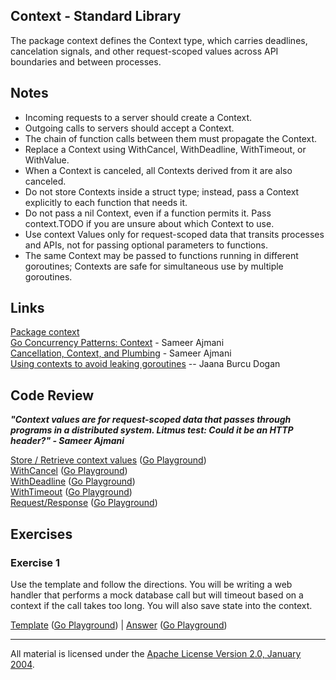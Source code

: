 ## Context - Standard Library

The package context defines the Context type, which carries deadlines, cancelation signals, and other request-scoped values across API boundaries and between processes.

## Notes

* Incoming requests to a server should create a Context.
* Outgoing calls to servers should accept a Context. 
* The chain of function calls between them must propagate the Context.
* Replace a Context using WithCancel, WithDeadline, WithTimeout, or WithValue.
* When a Context is canceled, all Contexts derived from it are also canceled.
* Do not store Contexts inside a struct type; instead, pass a Context explicitly to each function that needs it.
* Do not pass a nil Context, even if a function permits it. Pass context.TODO if you are unsure about which Context to use.
* Use context Values only for request-scoped data that transits processes and APIs, not for passing optional parameters to functions.
* The same Context may be passed to functions running in different goroutines; Contexts are safe for simultaneous use by multiple goroutines.

## Links

[Package context](https://golang.org/pkg/context)  
[Go Concurrency Patterns: Context](https://blog.golang.org/context) - Sameer Ajmani  
[Cancellation, Context, and Plumbing](https://vimeo.com/115309491) - Sameer Ajmani  
[Using contexts to avoid leaking goroutines](https://rakyll.org/leakingctx/) -- Jaana Burcu Dogan  

## Code Review

**_"Context values are for request-scoped data that passes through programs in a distributed system. Litmus test: Could it be an HTTP header?" - Sameer Ajmani_**

[Store / Retrieve context values](example1/example1.go) ([Go Playground](https://play.golang.org/p/xPyS_DsbKGL))  
[WithCancel](example2/example2.go) ([Go Playground](https://play.golang.org/p/ubUSuXtsldm))  
[WithDeadline](example3/example3.go) ([Go Playground](https://play.golang.org/p/o55vCa8cjIt))  
[WithTimeout](example4/example4.go) ([Go Playground](https://play.golang.org/p/8RdBXtfDv1w))  
[Request/Response](example5/example5.go) ([Go Playground](https://play.golang.org/p/wt0mbJewT5w))  

## Exercises

### Exercise 1

Use the template and follow the directions. You will be writing a web handler that performs a mock database call but will timeout based on a context if the call takes too long. You will also save state into the context.

[Template](exercises/template1/template1.go) ([Go Playground](https://play.golang.org/p/QHvoTQjD1BZ)) | 
[Answer](exercises/exercise1/exercise1.go) ([Go Playground](https://play.golang.org/p/yc7W3nVnQpM))  
___
All material is licensed under the [Apache License Version 2.0, January 2004](http://www.apache.org/licenses/LICENSE-2.0).
